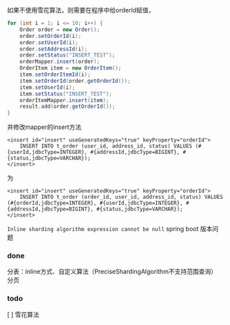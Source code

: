 如果不使用雪花算法，则需要在程序中给orderId赋值，
```java
for (int i = 1; i <= 10; i++) {
    Order order = new Order();
    order.setOrderId(i);
    order.setUserId(i);
    order.setAddressId(i);
    order.setStatus("INSERT_TEST");
    orderMapper.insert(order);
    OrderItem item = new OrderItem();
    item.setOrderItemId(i);
    item.setOrderId(order.getOrderId());
    item.setUserId(i);
    item.setStatus("INSERT_TEST");
    orderItemMapper.insert(item);
    result.add(order.getOrderId());
}
```
并修改mapper的insert方法
```
<insert id="insert" useGeneratedKeys="true" keyProperty="orderId">
    INSERT INTO t_order (user_id, address_id, status) VALUES (#{userId,jdbcType=INTEGER}, #{addressId,jdbcType=BIGINT}, #{status,jdbcType=VARCHAR});
</insert>
```
为
```
<insert id="insert" useGeneratedKeys="true" keyProperty="orderId">
    INSERT INTO t_order (order_id, user_id, address_id, status) VALUES (#{orderId,jdbcType=INTEGER}, #{userId,jdbcType=INTEGER}, #{addressId,jdbcType=BIGINT}, #{status,jdbcType=VARCHAR});
</insert>
```


`Inline sharding algorithm expression cannot be null`
spring boot 版本问题



### done

分表：inline方式、自定义算法（PreciseShardingAlgorithm不支持范围查询）
分页

### todo

[ ] 雪花算法

